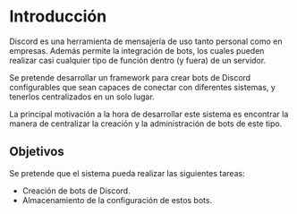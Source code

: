 # Introducción

Discord es una herramienta de mensajería de uso tanto personal como en empresas. Además permite la integración de bots, los cuales pueden realizar casi cualquier tipo de función dentro (y fuera) de un servidor.

Se pretende desarrollar un framework para crear bots de Discord configurables que sean capaces de conectar con diferentes sistemas, y tenerlos centralizados en un solo lugar.

La principal motivación a la hora de desarrollar este sistema es encontrar la manera de centralizar la creación y la administración de bots de este tipo.

## Objetivos

Se pretende que el sistema pueda realizar las siguientes tareas:

- Creación de bots de Discord.
- Almacenamiento de la configuración de estos bots.
